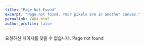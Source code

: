 ```yaml
---
title: "Page Not Found"
excerpt: "Page not found. Your pixels are in another canvas."
permalink: /404.html
author_profile: false
---
```


요청하신 페이지를 찾을 수 없습니다.
Page not found

<script>
    var GOOG_FIXURL_LANG = 'en';
    var GOOG_FIXURL_SITE = 'https://Dinn.github.io'
</script>
<script src="https://linkhelp.clients.google.com/tbproxy/lh/wm/fixurl.js">
</script>